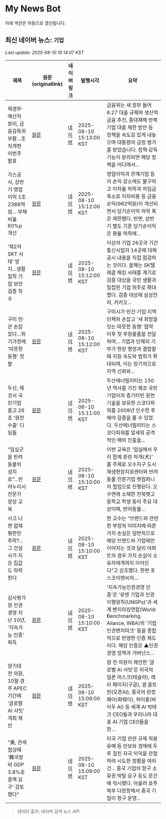 # My News Bot

아래 섹션은 자동으로 갱신됩니다.

<!-- NEWS:START -->
## 최신 네이버 뉴스: `기업`
_Last update: 2025-08-10 15:14:07 KST_

| 제목 | 원문(originallink) | 네이버 링크 | 발행시각 | 요약 |
|---|---|---|---|---|
| 재경부·예산처 분리, 금융감독위 부활…조직개편 이번주 발표 | [원문](https://biz.sbs.co.kr/article_hub/20000252340?division=NAVER) | [네이버](https://n.news.naver.com/mnews/article/374/0000456673?sid=101) | 2025-08-10 15:13:00 KST | 금융위는 새 정부 들어 6.27 대출 규제와 생산적 금융 추진, 중대재해 반복 기업 대출 제한 방안 등 정책을 속도감 있게 내놓으며 대통령의 긍정 평가를 받았습니다. 정책·감독 기능이 분리되면 해당 정책을 어디에서... |
| 가스공사, 상반기 영업이익 1조2386억원… 부채비율 60%p 개선 | [원문](http://www.metroseoul.co.kr/article/20250810500106) | [네이버](http://www.metroseoul.co.kr/article/20250810500106) | 2025-08-10 15:12:00 KST | 영업이익과 관계기업 등의 손익 감소에도 불구하고 이자율 하락과 차입금 축소로 이자비용 등 금융손익(962억원)이 개선되면서 당기순이익 하락 폭은 제한됐다. 반면, 상반기 별도 기준 당기순이익은 환율 하락에... |
| '제2의 SKT 사태' 방지…생활밀착 기업 보안 검증 착수 | [원문](https://www.ebn.co.kr/news/articleView.html?idxno=1673907) | [네이버](https://www.ebn.co.kr/news/articleView.html?idxno=1673907) | 2025-08-10 15:12:00 KST | 이상의 기업 26곳과 기간통신사업자 14곳에 대해 공시 내용을 직접 점검하는 것이다. 올해는 SK텔레콤 해킹 사태를 계기로 검증 대상을 국민 생활과 밀접한 기업 위주로 확대했다. 검증 대상에 삼성전자, 카카오... |
| 구미 민·관 손잡았다…위기가정에 '따뜻한 동행' 첫발 | [원문](https://www.kyongbuk.co.kr/news/articleView.html?idxno=4048992) | [네이버](https://www.kyongbuk.co.kr/news/articleView.html?idxno=4048992) | 2025-08-10 15:12:00 KST | 구미시가 민간·기업·지역단체와 손잡고 '새 희망을 잇는 따뜻한 동행' 협약 이후 첫 후원물품을 전달하며... 기업과 단체의 기부가 현장 행정과 결합할 때 지원 속도와 범위가 확대되며, 이는 장기적으로 지역 신뢰와... |
| 두산, 체코서 국민기업 품고 26조 '원전 수출' 디딤돌 | [원문](https://www.sedaily.com/NewsView/2GWKLYKGL9) | [네이버](https://n.news.naver.com/mnews/article/011/0004519276?sid=101) | 2025-08-10 15:11:00 KST | 두산에너빌리티는 150년 역사를 가진 체코 국민 기업이자 증기터빈 원천기술을 보유한 스코다파워를 2009년 인수한 후에야 갈증을 풀 수 있었다. 두산에너빌리티는 스코다파워를 앞세워 공격적인 해외 진출을... |
| "임실군을 반려동물의 성지로"…반려누리서 전문가 양성 교육 | [원문](https://www.news1.kr/local/jeonbuk/5874827) | [네이버](https://n.news.naver.com/mnews/article/421/0008420375?sid=102) | 2025-08-10 15:10:00 KST | 이번 교육은 '임실에서 우리 함께 훈련 하개(犬)' 를 주제로 오수지구 도시재생현장지원센터와 반려동물 전문기업 펫컴퍼니의 협업으로 진행된다. 오수면에 소재한 전북펫고등학교 학생 등이 주요 대상이며, 반려동물... |
| 사고 나면 업체 평판만 추락?...그 건설사가 지은 집값도 하락한다 | [원문](https://www.joongang.co.kr/article/25357951) | [네이버](https://n.news.naver.com/mnews/article/025/0003460965?sid=101) | 2025-08-10 15:10:00 KST | 현 교수는 “브랜드와 관련한 부정적 이미지에 따른 가치 손실은 일반적으로 해당 브랜드와 기업에만 이어지는 것과 달리 아파트의 경우 가치 손실이 소유자에게까지 이어진다”고 강조했다. 한편 포스코이앤씨의... |
| 심사평가원 인권경영 지난 10년, '지속가능 인증' 획득 | [원문](https://www.joongdo.co.kr/web/view.php?key=20250810010002856) | [네이버](https://www.joongdo.co.kr/web/view.php?key=20250810010002856) | 2025-08-10 15:10:00 KST | '지속가능인권경영 인증'은 '유엔 기업과 인권 이행원칙(UNGPs)'과 세계 벤치마킹연합(World Benchmarking Aliance, WBA)의 '기업인권벤치마크' 등을 종합적으로 반영한 인증 제도이다. 해당 인증은 ▲인권경영 정책과 거버넌스... |
| 양기대 전 의원, 10월 경주 APEC 기간에 ‘글로벌 AI 서밋’ 개최 제안 | [원문](https://www.kyeonggi.com/article/20250810580073) | [네이버](https://n.news.naver.com/mnews/article/666/0000080833?sid=100) | 2025-08-10 15:09:00 KST | 양 전 의원이 제안한 ‘글로벌 AI 서밋’은 미국의 일론 머스크(테슬라), 래리 페이지(구글), 샘 올트먼(오픈AI), 중국의 런정페이(화웨이), 허이홍(바이두 AI) 등 세계 AI 빅테크 CEO들과 우리나라 대표 AI 기업 CEO들을 한... |
| "美, 관세협상때 '韓국방비 GDP 3.8%로 증액 요구' 검토했다" | [원문](https://www.pressian.com/pages/articles/2025081013591903847?utm_source=naver&utm_medium=search) | [네이버](https://n.news.naver.com/mnews/article/002/0002400856?sid=104) | 2025-08-10 15:09:00 KST | 미국 기업 관련 규제 적용 유예 등 안보와 경제에 두루 걸친 자국 이익을 관철하려 시도한 정황을 여러건... 중국 기업의 항구 소유권 박탈 요구 등도 문건에 적시됐다. 아울러 호주 북부 다윈항에서 중국 기업이 항구 운영... |

> 데이터 출처: 네이버 검색 뉴스 API
<!-- NEWS:END -->
